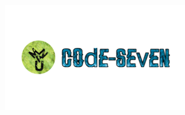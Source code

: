 <div align="center">
    <video src="./bg1.mp4" height="" width="500" preload="none" autoplay="autoplay" style="position: absolute"></video>
    <img src="./bg2.png" alt="" style="position: absolute" width="500"/>
</div>
